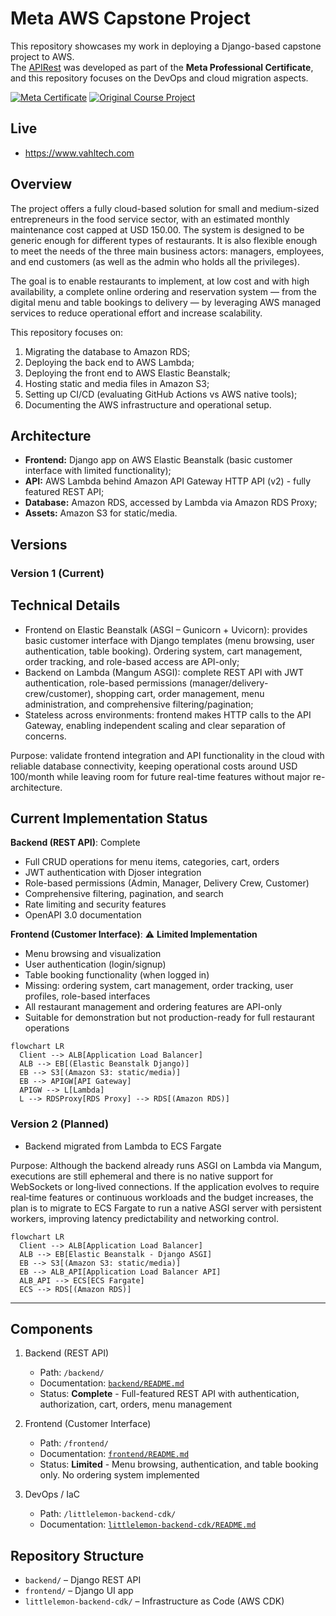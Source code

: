 # Meta AWS Capstone Project

This repository showcases my work in deploying a Django-based capstone project to AWS.  
The [APIRest](https://github.com/Val-Cantarelli/MetaDeveloperProfessionalCertificate) was developed as part of the **Meta Professional Certificate**, and this repository focuses on the DevOps and cloud migration aspects.

[![Meta Certificate](https://img.shields.io/badge/Meta-Back--End%20Developer%20Certificate-0668E1?style=for-the-badge&logo=meta&logoColor=white)](https://www.coursera.org/professional-certificates/meta-back-end-developer)
[![Original Course Project](https://img.shields.io/badge/View-Original%20Course%20Project-28a745?style=for-the-badge&logo=github&logoColor=white)](https://github.com/Val-Cantarelli/MetaDeveloperProfessionalCertificate)



## Live
- https://www.vahltech.com


## Overview


The project offers a fully cloud-based solution for small and medium-sized entrepreneurs in the food service sector, with an estimated monthly maintenance cost capped at USD 150.00. The system is designed to be generic enough for different types of restaurants. It is also flexible enough to meet the needs of the three main business actors: managers, employees, and end customers (as well as the admin who holds all the privileges).

The goal is to enable restaurants to implement, at low cost and with high availability, a complete online ordering and reservation system — from the digital menu and table bookings to delivery — by leveraging AWS managed services to reduce operational effort and increase scalability.

This repository focuses on:

1. Migrating the database to Amazon RDS;
2. Deploying the back end to AWS Lambda;
3. Deploying the front end to AWS Elastic Beanstalk;
4. Hosting static and media files in Amazon S3;
5. Setting up CI/CD (evaluating GitHub Actions vs AWS native tools);
6. Documenting the AWS infrastructure and operational setup.

## Architecture

- **Frontend:** Django app on AWS Elastic Beanstalk (basic customer interface with limited functionality);
- **API:** AWS Lambda behind Amazon API Gateway HTTP API (v2) - fully featured REST API;
- **Database:** Amazon RDS, accessed by Lambda via Amazon RDS Proxy;
- **Assets:** Amazon S3 for static/media.


## Versions

### Version 1 (Current)

## Technical Details

- Frontend on Elastic Beanstalk (ASGI – Gunicorn + Uvicorn): provides basic customer interface with Django templates (menu browsing, user authentication, table booking). Ordering system, cart management, order tracking, and role-based access are API-only;
- Backend on Lambda (Mangum ASGI): complete REST API with JWT authentication, role-based permissions (manager/delivery-crew/customer), shopping cart, order management, menu administration, and comprehensive filtering/pagination;
- Stateless across environments: frontend makes HTTP calls to the API Gateway, enabling independent scaling and clear separation of concerns. 

Purpose: validate frontend integration and API functionality in the cloud with reliable database connectivity, keeping operational costs around USD 100/month while leaving room for future real-time features without major re-architecture.

## Current Implementation Status

**Backend (REST API)**: Complete
- Full CRUD operations for menu items, categories, cart, orders
- JWT authentication with Djoser integration
- Role-based permissions (Admin, Manager, Delivery Crew, Customer)
- Comprehensive filtering, pagination, and search
- Rate limiting and security features
- OpenAPI 3.0 documentation

**Frontend (Customer Interface)**: ⚠️ **Limited Implementation**
- Menu browsing and visualization
- User authentication (login/signup)
- Table booking functionality (when logged in)
- Missing: ordering system, cart management, order tracking, user profiles, role-based interfaces
- All restaurant management and ordering features are API-only
- Suitable for demonstration but not production-ready for full restaurant operations

```mermaid
flowchart LR
  Client --> ALB[Application Load Balancer]
  ALB --> EB[(Elastic Beanstalk Django)]
  EB --> S3[(Amazon S3: static/media)]
  EB --> APIGW[API Gateway]
  APIGW --> L[Lambda]
  L --> RDSProxy[RDS Proxy] --> RDS[(Amazon RDS)]

```

### Version 2 (Planned)
- Backend migrated from Lambda to ECS Fargate

Purpose: Although the backend already runs ASGI on Lambda via Mangum, executions are still ephemeral and there is no native support for WebSockets or long‑lived connections. If the application evolves to require real‑time features or continuous workloads and the budget increases, the plan is to migrate to ECS Fargate to run a native ASGI server with persistent workers, improving latency predictability and networking control.

```mermaid
flowchart LR
  Client --> ALB[Application Load Balancer]
  ALB --> EB[Elastic Beanstalk - Django ASGI]
  EB --> S3[(Amazon S3: static/media)]
  EB --> ALB_API[Application Load Balancer API]
  ALB_API --> ECS[ECS Fargate]
  ECS --> RDS[(Amazon RDS)]

```

---

## Components

1. Backend (REST API)  
   - Path: `/backend/`  
   - Documentation: [`backend/README.md`](./backend/README.md)
   - Status: **Complete** - Full-featured REST API with authentication, authorization, cart, orders, menu management

2. Frontend (Customer Interface)  
   - Path: `/frontend/`  
   - Documentation: [`frontend/README.md`](./frontend/README.md)
   - Status: **Limited** - Menu browsing, authentication, and table booking only. No ordering system implemented

3. DevOps / IaC  
   - Path: `/littlelemon-backend-cdk/`  
   - Documentation: [`littlelemon-backend-cdk/README.md`](./littlelemon-backend-cdk/README.md)

## Repository Structure
- `backend/` – Django REST API
- `frontend/` – Django UI app  
- `littlelemon-backend-cdk/` – Infrastructure as Code (AWS CDK)
